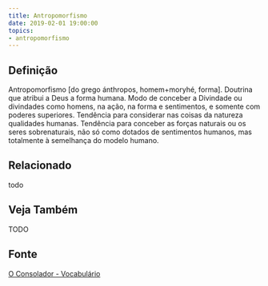 ```yaml
---
title: Antropomorfismo
date: 2019-02-01 19:00:00
topics:
- antropomorfismo
---
```


## Definição
Antropomorfismo [do grego ánthropos, homem+moryhé, forma]. Doutrina que atribui
a Deus a forma humana. Modo de conceber a Divindade ou divindades como homens,
na ação, na forma e sentimentos, e somente com poderes superiores. Tendência
para considerar nas coisas da natureza qualidades humanas. Tendência para
conceber as forças naturais ou os seres sobrenaturais, não só como dotados de
sentimentos humanos, mas totalmente à semelhança do modelo humano.

## Relacionado
todo

## Veja Também
TODO

## Fonte
[O Consolador - Vocabulário](http://www.oconsolador.com.br/linkfixo/vocabulario/principal.html)
